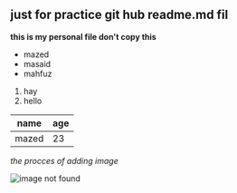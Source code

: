 ## just for practice git hub readme.md fil
**this is my personal file don't copy this**
 
 - mazed
 - masaid
- mahfuz
1. hay
2. hello
 
 name | age
|------|----|
 mazed | 23
_the procces of adding image_

 ![image not found](/image/backg.JPG)
